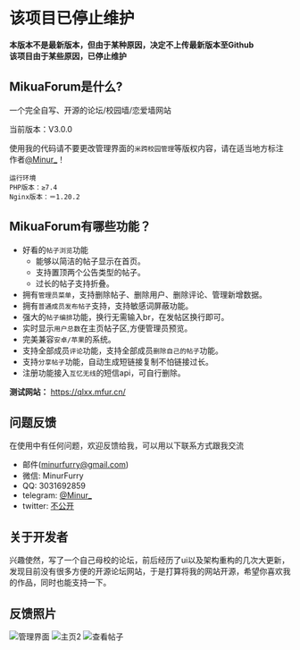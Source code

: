 
## <h1>该项目已停止维护</h1>
**本版本不是最新版本，但由于某种原因，决定不上传最新版本至Github**
<br>**该项目由于某些原因，已停止维护**


## **MikuaForum是什么?**

一个完全自写、开源的论坛/校园墙/恋爱墙网站

当前版本：V3.0.0

使用我的代码请不要更改管理界面的`米跨校园管理`等版权内容，请在适当地方标注作者[@Minur_](http://t.me/Minur_Fur)！

    运行环境
    PHP版本：≥7.4
    Nginx版本：＝1.20.2

## **MikuaForum有哪些功能？**
* 好看的`帖子浏览`功能
    *  能够以简洁的帖子显示在首页。
    *  支持置顶两个公告类型的帖子。
    *  过长的帖子支持折叠。
* 拥有`管理员菜单`，支持删除帖子、删除用户、删除评论、管理新增数据。
* 拥有`普通成员发布帖子`支持，支持敏感词屏蔽功能。
* 强大的`帖子编排`功能，换行无需输入br，在发帖区换行即可。
* 实时显示`用户总数`在主页帖子区,方便管理员预览。
* 完美兼容`安卓/苹果`的系统。
* 支持全部成员`评论`功能，支持全部成员`删除自己的帖子`功能。
* 支持`分享帖子`功能，自动生成短链接复制不怕链接过长。
* 注册功能接入`互忆无线`的短信api，可自行删除。

**测试网站：** https://qlxx.mfur.cn/

## 问题反馈

在使用中有任何问题，欢迎反馈给我，可以用以下联系方式跟我交流

* 邮件(minurfurry@gmail.com)
* 微信: MinurFurry
* QQ: 3031692859
* telegram: [@Minur_](http://t.me/Minurrr)
* twitter: [不公开](http://exmaple.com/)

## 关于开发者

兴趣使然，写了一个自己母校的论坛，前后经历了ui以及架构重构的几次大更新，发现目前没有很多方便的开源论坛网站，于是打算将我的网站开源，希望你喜欢我的作品，同时也能支持一下。

## 反馈照片

![管理界面](https://qlxx.fun/photoo/admin.jpg)
![主页2](https://qlxx.fun/photoo/index2.jpg)
![查看帖子](https://qlxx.fun/photoo/view.jpg)

